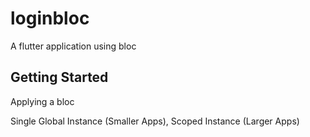 # loginbloc

A flutter application using bloc

## Getting Started

Applying a bloc

Single Global Instance (Smaller Apps), Scoped Instance (Larger Apps)
